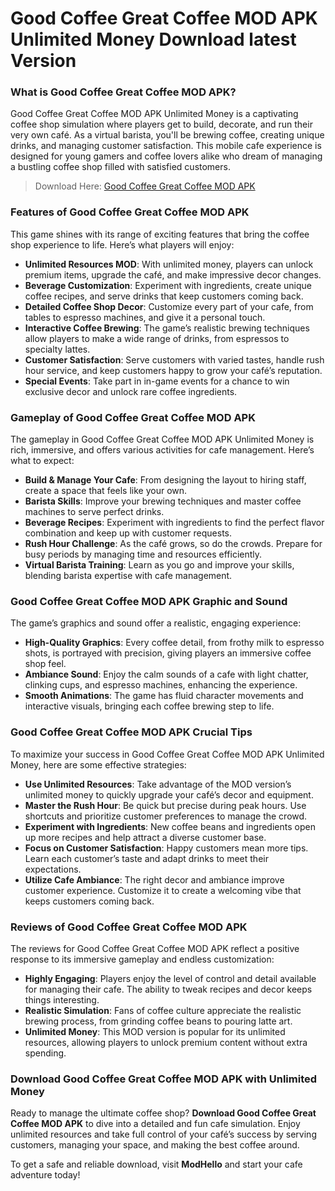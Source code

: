 # Good Coffee Great Coffee MOD APK Unlimited Money Download latest Version

### What is Good Coffee Great Coffee MOD APK?

Good Coffee Great Coffee MOD APK Unlimited Money is a captivating coffee shop simulation where players get to build, decorate, and run their very own café. As a virtual barista, you'll be brewing coffee, creating unique drinks, and managing customer satisfaction. This mobile cafe experience is designed for young gamers and coffee lovers alike who dream of managing a bustling coffee shop filled with satisfied customers.

>Download Here: [Good Coffee Great Coffee MOD APK](https://modhello.com/good-coffee-great-coffee/)

### Features of Good Coffee Great Coffee MOD APK

This game shines with its range of exciting features that bring the coffee shop experience to life. Here’s what players will enjoy:

- **Unlimited Resources MOD**: With unlimited money, players can unlock premium items, upgrade the café, and make impressive decor changes.
- **Beverage Customization**: Experiment with ingredients, create unique coffee recipes, and serve drinks that keep customers coming back.
- **Detailed Coffee Shop Decor**: Customize every part of your cafe, from tables to espresso machines, and give it a personal touch.
- **Interactive Coffee Brewing**: The game’s realistic brewing techniques allow players to make a wide range of drinks, from espressos to specialty lattes.
- **Customer Satisfaction**: Serve customers with varied tastes, handle rush hour service, and keep customers happy to grow your café’s reputation.
- **Special Events**: Take part in in-game events for a chance to win exclusive decor and unlock rare coffee ingredients.

### Gameplay of Good Coffee Great Coffee MOD APK

The gameplay in Good Coffee Great Coffee MOD APK Unlimited Money is rich, immersive, and offers various activities for cafe management. Here’s what to expect:

- **Build & Manage Your Cafe**: From designing the layout to hiring staff, create a space that feels like your own.
- **Barista Skills**: Improve your brewing techniques and master coffee machines to serve perfect drinks.
- **Beverage Recipes**: Experiment with ingredients to find the perfect flavor combination and keep up with customer requests.
- **Rush Hour Challenge**: As the café grows, so do the crowds. Prepare for busy periods by managing time and resources efficiently.
- **Virtual Barista Training**: Learn as you go and improve your skills, blending barista expertise with cafe management.

### Good Coffee Great Coffee MOD APK Graphic and Sound

The game’s graphics and sound offer a realistic, engaging experience:

- **High-Quality Graphics**: Every coffee detail, from frothy milk to espresso shots, is portrayed with precision, giving players an immersive coffee shop feel.
- **Ambiance Sound**: Enjoy the calm sounds of a cafe with light chatter, clinking cups, and espresso machines, enhancing the experience.
- **Smooth Animations**: The game has fluid character movements and interactive visuals, bringing each coffee brewing step to life.

### Good Coffee Great Coffee MOD APK Crucial Tips

To maximize your success in Good Coffee Great Coffee MOD APK Unlimited Money, here are some effective strategies:

- **Use Unlimited Resources**: Take advantage of the MOD version’s unlimited money to quickly upgrade your café’s decor and equipment.
- **Master the Rush Hour**: Be quick but precise during peak hours. Use shortcuts and prioritize customer preferences to manage the crowd.
- **Experiment with Ingredients**: New coffee beans and ingredients open up more recipes and help attract a diverse customer base.
- **Focus on Customer Satisfaction**: Happy customers mean more tips. Learn each customer’s taste and adapt drinks to meet their expectations.
- **Utilize Cafe Ambiance**: The right decor and ambiance improve customer experience. Customize it to create a welcoming vibe that keeps customers coming back.

### Reviews of Good Coffee Great Coffee MOD APK

The reviews for Good Coffee Great Coffee MOD APK reflect a positive response to its immersive gameplay and endless customization:

- **Highly Engaging**: Players enjoy the level of control and detail available for managing their cafe. The ability to tweak recipes and decor keeps things interesting.
- **Realistic Simulation**: Fans of coffee culture appreciate the realistic brewing process, from grinding coffee beans to pouring latte art.
- **Unlimited Money**: This MOD version is popular for its unlimited resources, allowing players to unlock premium content without extra spending.

### Download Good Coffee Great Coffee MOD APK with Unlimited Money

Ready to manage the ultimate coffee shop? **Download Good Coffee Great Coffee MOD APK** to dive into a detailed and fun cafe simulation. Enjoy unlimited resources and take full control of your café’s success by serving customers, managing your space, and making the best coffee around.

To get a safe and reliable download, visit **ModHello** and start your cafe adventure today!

